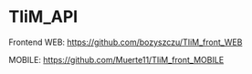 # TIiM_API

Frontend WEB:
https://github.com/bozyszczu/TIiM_front_WEB

MOBILE:
https://github.com/Muerte11/TIiM_front_MOBILE
